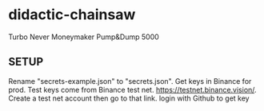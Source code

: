 # didactic-chainsaw
Turbo Never Moneymaker Pump&amp;Dump 5000

## SETUP
Rename "secrets-example.json" to "secrets.json".
Get keys in Binance for prod. Test keys come from Binance test net. 
https://testnet.binance.vision/. Create a test net account then go to that link. login with Github to get key
